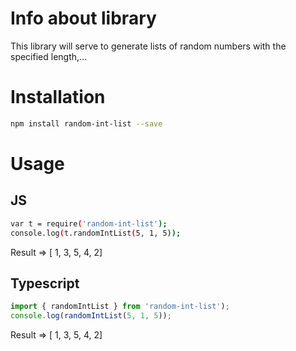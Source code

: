 # Info about library

This library will serve to generate lists of random numbers with the specified length,...

# Installation

```sh
npm install random-int-list --save
```

# Usage

## JS

```sh
var t = require('random-int-list');
console.log(t.randomIntList(5, 1, 5));
```

Result => [ 1, 3, 5, 4, 2]

## Typescript

```typescript
import { randomIntList } from 'random-int-list');
console.log(randomIntList(5, 1, 5));
```

Result => [ 1, 3, 5, 4, 2]